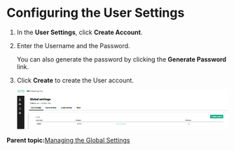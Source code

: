 # <a name="GUID-09412B21-518E-4278-8906-DAEE83474F58"/> Configuring the User Settings

1.  In the **User Settings**, click **Create Account**.

2.  Enter the Username and the Password.

    You can also generate the password by clicking the **Generate Password** link.

3.  Click **Create** to create the User account.

    ![User Settings](GUID-C61F746E-1DFC-4A68-8F10-5C6C689EC6E8-high.png)


**Parent topic:**[Managing the Global Settings](Managing_the_Global_Settings.md)

